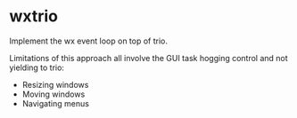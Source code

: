 # wxtrio
Implement the wx event loop on top of trio.

Limitations of this approach all involve the GUI task hogging control and not yielding to trio:
 - Resizing windows
 - Moving windows
 - Navigating menus
